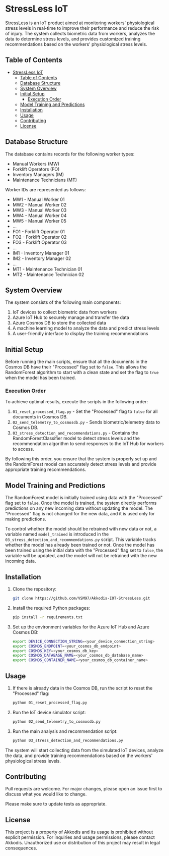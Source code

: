 # StressLess IoT

StressLess is an IoT product aimed at monitoring workers' physiological stress levels in real-time to improve their performance and reduce the risk of injury. The system collects biometric data from workers, analyzes the data to determine stress levels, and provides customized training recommendations based on the workers' physiological stress levels.

## Table of Contents

- [StressLess IoT](#stressless-iot)
  - [Table of Contents](#table-of-contents)
  - [Database Structure](#database-structure)
  - [System Overview](#system-overview)
  - [Initial Setup](#initial-setup)
    - [Execution Order](#execution-order)
  - [Model Training and Predictions](#model-training-and-predictions)
  - [Installation](#installation)
  - [Usage](#usage)
  - [Contributing](#contributing)
  - [License](#license)

## Database Structure

The database contains records for the following worker types:

- Manual Workers (MW)
- Forklift Operators (FO)
- Inventory Managers (IM)
- Maintenance Technicians (MT)

Worker IDs are represented as follows:

- MW1 - Manual Worker 01
- MW2 - Manual Worker 02
- MW3 - Manual Worker 03
- MW4 - Manual Worker 04
- MW5 - Manual Worker 05
- ...
- FO1 - Forklift Operator 01
- FO2 - Forklift Operator 02
- FO3 - Forklift Operator 03
- ...
- IM1 - Inventory Manager 01
- IM2 - Inventory Manager 02
- ...
- MT1 - Maintenance Technician 01
- MT2 - Maintenance Technician 02

## System Overview

The system consists of the following main components:

1. IoT devices to collect biometric data from workers
2. Azure IoT Hub to securely manage and transfer the data
3. Azure Cosmos DB to store the collected data
4. A machine learning model to analyze the data and predict stress levels
5. A user-friendly interface to display the training recommendations

## Initial Setup

Before running the main scripts, ensure that all the documents in the Cosmos DB have their "Processed" flag set to `false`. This allows the RandomForest algorithm to start with a clean state and set the flag to `true` when the model has been trained.

### Execution Order

To achieve optimal results, execute the scripts in the following order:

1. `01_reset_processed_flag.py` - Set the "Processed" flag to `false` for all documents in Cosmos DB.
2. `02_send_telemetry_to_cosmosdb.py` - Sends biometric/telemetry data to Cosmos DB.
3. `03_stress_detection_and_recommendations.py` - Contains the RandomForestClassifier model to detect stress levels and the recommendation algorithm to send responses to the IoT Hub for workers to access.

By following this order, you ensure that the system is properly set up and the RandomForest model can accurately detect stress levels and provide appropriate training recommendations.

## Model Training and Predictions

The RandomForest model is initially trained using data with the "Processed" flag set to `false`. Once the model is trained, the system directly performs predictions on any new incoming data without updating the model. The "Processed" flag is not changed for the new data, and it is used only for making predictions.

To control whether the model should be retrained with new data or not, a variable named `model_trained` is introduced in the `03_stress_detection_and_recommendations.py` script. This variable tracks whether the model has already been trained or not. Once the model has been trained using the initial data with the "Processed" flag set to `false`, the variable will be updated, and the model will not be retrained with the new incoming data.

## Installation

1. Clone the repository:

    ```bash
    git clone https://github.com/VSM97/Akkodis-IOT-StressLess.git
    ```

2. Install the required Python packages:

    ```bash
    pip install -r requirements.txt
    ```

3. Set up the environment variables for the Azure IoT Hub and Azure Cosmos DB:

    ```bash
    export DEVICE_CONNECTION_STRING=<your_device_connection_string>
    export COSMOS_ENDPOINT=<your_cosmos_db_endpoint>
    export COSMOS_KEY=<your_cosmos_db_key>
    export COSMOS_DATABASE_NAME=<your_cosmos_db_database_name>
    export COSMOS_CONTAINER_NAME=<your_cosmos_db_container_name>
    ```

## Usage

1. If there is already data in the Cosmos DB, run the script to reset the "Processed" flag:

    ```bash
    python 01_reset_processed_flag.py
    ```

2. Run the IoT device simulator script:

    ```bash
    python 02_send_telemetry_to_cosmosdb.py
    ```

3. Run the main analysis and recommendation script:

    ```bash
    python 03_stress_detection_and_recommendations.py
    ```

The system will start collecting data from the simulated IoT devices, analyze the data, and provide training recommendations based on the workers' physiological stress levels.

## Contributing

Pull requests are welcome. For major changes, please open an issue first to discuss what you would like to change.

Please make sure to update tests as appropriate.

## License

This project is a property of Akkodis and its usage is prohibited without explicit permission. For inquiries and usage permissions, please contact Akkodis. Unauthorized use or distribution of this project may result in legal consequences.
